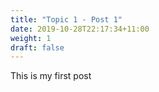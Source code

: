 ```yaml
---
title: "Topic 1 - Post 1"
date: 2019-10-28T22:17:34+11:00
weight: 1
draft: false
---
```


This is my first post